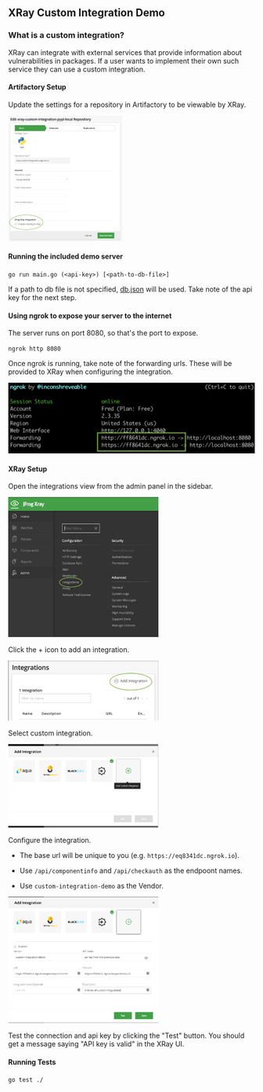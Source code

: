 XRay Custom Integration Demo
-----

### What is a custom integration?

XRay can integrate with external services that provide information about vulnerabilities in packages. If a user wants to implement their own such service they can use a custom integration.



#### Artifactory Setup

Update the settings for a repository in Artifactory to be viewable by XRay.

<img src="./images/rt-xray-integration-checkbox.png" alt="rt-xray-integration-checkbox" style="zoom:25%;" />

#### Running the included demo server

`go run main.go (<api-key>) [<path-to-db-file>]`

If a path to db file is not specified, [db.json](./db.json) will be used. Take note of the api key for the next step.

#### Using ngrok to expose your server to the internet

The server runs on port 8080, so that's the port to expose.

`ngrok http 8080`

Once ngrok is running, take note of the forwarding urls. These will be provided to XRay when configuring the integration.

<img src="./images/ngrok-output.png" alt="xray-integrations-menu-item.png" style="zoom:50%;" />

#### XRay Setup

Open the integrations view from the admin panel in the sidebar.

<img src="./images/xray-integrations-menu-item.png" alt="xray-integrations-menu-item.png" style="zoom:30%;" />

Click the + icon to add an integration.

<img src="./images/add-integration-button.png" alt="xray-integrations-menu-item.png" style="zoom:30%;" />

Select custom integration.

<img src="/images/integration-type.png" alt="integration-type.png" style="zoom:30%;" />

Configure the integration.

- The base url will be unique to you (e.g. `https://eq8341dc.ngrok.io`).

- Use `/api/componentinfo` and `/api/checkauth` as the endpoont names.

-  Use `custom-integration-demo` as the Vendor.

  <img src="./images/integration-config.png" alt="integration-config.png" style="zoom:30%;" />

Test the connection and api key by clicking the "Test" button. You should get a message saying "API key is valid" in the XRay UI.

#### Running Tests

`go test ./`